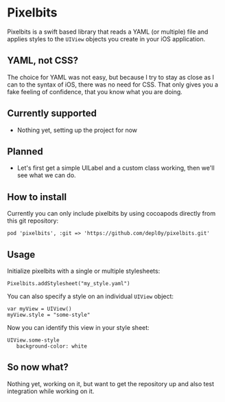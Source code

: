 # Pixelbits

Pixelbits is a swift based library that reads a YAML (or multiple) file and applies styles to the `UIView` objects you create in your iOS application.

## YAML, not CSS?
The choice for YAML was not easy, but because I try to stay as close as I can to the syntax of iOS, there was no need for CSS. That only gives you a fake feeling of confidence, that you know what you are doing.

## Currently supported
* Nothing yet, setting up the project for now

## Planned
* Let's first get a simple UILabel and a custom class working, then we'll see what we can do.

## How to install

Currently you can only include pixelbits by using cocoapods directly from this git repository:

`pod 'pixelbits', :git => 'https://github.com/depl0y/pixelbits.git'`


## Usage

Initialize pixelbits with a single or multiple stylesheets:

```
Pixelbits.addStylesheet("my_style.yaml")
```

You can also specify a style on an individual `UIView` object:

```
var myView = UIView()
myView.style = "some-style"
```

Now you can identify this view in your style sheet:

```
UIView.some-style
   background-color: white
```

## So now what?
Nothing yet, working on it, but want to get the repository up and also test integration while working on it.